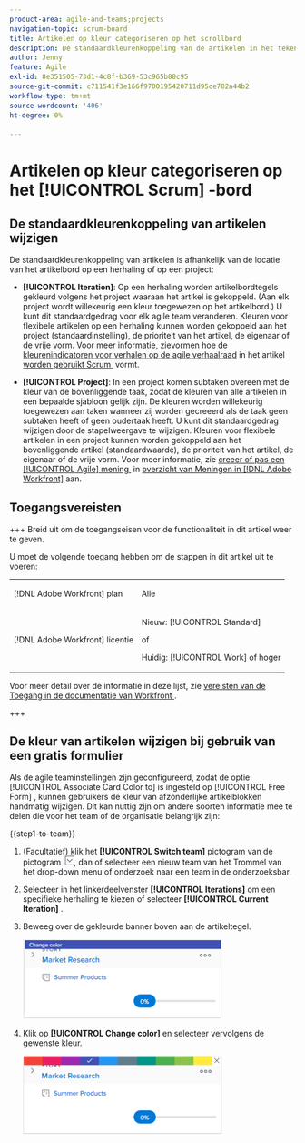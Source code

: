 ```yaml
---
product-area: agile-and-teams;projects
navigation-topic: scrum-board
title: Artikelen op kleur categoriseren op het scrollbord
description: De standaardkleurenkoppeling van de artikelen in het tekengebied is afhankelijk van de locatie van het whiteboard op een herhaling of op een project.
author: Jenny
feature: Agile
exl-id: 8e351505-73d1-4c8f-b369-53c965b88c95
source-git-commit: c711541f3e166f9700195420711d95ce782a44b2
workflow-type: tm+mt
source-wordcount: '406'
ht-degree: 0%

---
```


# Artikelen op kleur categoriseren op het [!UICONTROL Scrum] -bord

## De standaardkleurenkoppeling van artikelen wijzigen

De standaardkleurenkoppeling van artikelen is afhankelijk van de locatie van het artikelbord op een herhaling of op een project:

* **[!UICONTROL Iteration]**: Op een herhaling worden artikelbordtegels gekleurd volgens het project waaraan het artikel is gekoppeld. (Aan elk project wordt willekeurig een kleur toegewezen op het artikelbord.) U kunt dit standaardgedrag voor elk agile team veranderen. Kleuren voor flexibele artikelen op een herhaling kunnen worden gekoppeld aan het project (standaardinstelling), de prioriteit van het artikel, de eigenaar of de vrije vorm. Voor meer informatie, zie [&#x200B; vormen hoe de kleurenindicatoren voor verhalen op de agile verhaalraad &#x200B;](../../../agile/get-started-with-agile-in-workfront/configure-scrum.md#configur4) in het artikel [&#x200B; worden gebruikt Scrum &#x200B;](../../../agile/get-started-with-agile-in-workfront/configure-scrum.md) vormt.

* **[!UICONTROL Project]**: In een project komen subtaken overeen met de kleur van de bovenliggende taak, zodat de kleuren van alle artikelen in een bepaalde sjabloon gelijk zijn. De kleuren worden willekeurig toegewezen aan taken wanneer zij worden gecreeerd als de taak geen subtaken heeft of geen oudertaak heeft. U kunt dit standaardgedrag wijzigen door de stapelweergave te wijzigen. Kleuren voor flexibele artikelen in een project kunnen worden gekoppeld aan het bovenliggende artikel (standaardwaarde), de prioriteit van het artikel, de eigenaar of de vrije vorm. Voor meer informatie, zie [&#x200B; creeer of pas een [!UICONTROL Agile] mening &#x200B;](../../../reports-and-dashboards/reports/reporting-elements/views-overview.md#customizing-an-agile-view) in [&#x200B; overzicht van Meningen in  [!DNL Adobe Workfront]](../../../reports-and-dashboards/reports/reporting-elements/views-overview.md) aan.

## Toegangsvereisten

+++ Breid uit om de toegangseisen voor de functionaliteit in dit artikel weer te geven.

U moet de volgende toegang hebben om de stappen in dit artikel uit te voeren:

<table style="table-layout:auto"> 
 <tbody> 
  <tr> 
   <td role="rowheader">[!DNL Adobe Workfront] plan</td> 
   <td> <p>Alle</p> </td> 
  </tr> 
  <tr> 
   <td role="rowheader">[!DNL Adobe Workfront] licentie</td> 
   <td> <p>Nieuw: [!UICONTROL Standard]</p> 
   of
   <p>Huidig: [!UICONTROL Work] of hoger</p> </td> 
  </tr>
 </tbody> 
</table>

Voor meer detail over de informatie in deze lijst, zie [&#x200B; vereisten van de Toegang in de documentatie van Workfront &#x200B;](/help/quicksilver/administration-and-setup/add-users/access-levels-and-object-permissions/access-level-requirements-in-documentation.md).

+++

## De kleur van artikelen wijzigen bij gebruik van een gratis formulier

Als de agile teaminstellingen zijn geconfigureerd, zodat de optie [!UICONTROL Associate Card Color to] is ingesteld op [!UICONTROL Free Form] , kunnen gebruikers de kleur van afzonderlijke artikelblokken handmatig wijzigen. Dit kan nuttig zijn om andere soorten informatie mee te delen die voor het team of de organisatie belangrijk zijn:

{{step1-to-team}}

1. (Facultatief) klik het **[!UICONTROL Switch team]** pictogram van de pictogram ![&#x200B; Schakelaar teampictogram &#x200B;](assets/switch-team-icon.png), dan of selecteer een nieuw team van het Trommel van het drop-down menu of onderzoek naar een team in de onderzoeksbar.

1. Selecteer in het linkerdeelvenster **[!UICONTROL Iterations]** om een specifieke herhaling te kiezen of selecteer **[!UICONTROL Current Iteration]** .
1. Beweeg over de gekleurde banner boven aan de artikeltegel.

   ![&#x200B; verhaalkaart &#x200B;](assets/agile-story-color1-nwe-350x140.png)

1. Klik op **[!UICONTROL Change color]** en selecteer vervolgens de gewenste kleur.

   ![&#x200B; kies kleur &#x200B;](assets/agile-story-color2-nwe-350x138.png)
